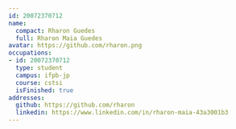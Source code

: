 ```yaml
---
id: 20072370712
name:
  compact: Rharon Guedes
  full: Rharon Maia Guedes
avatar: https://github.com/rharon.png
occupations:
- id: 20072370712
  type: student
  campus: ifpb-jp
  course: cstsi
  isFinished: true
addresses:
  github: https://github.com/rharon
  linkedin: https://www.linkedin.com/in/rharon-maia-43a3001b3
---
```

